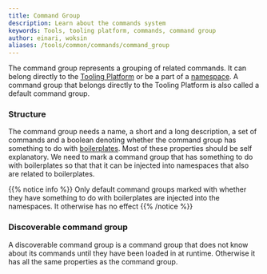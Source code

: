 ```yaml
---
title: Command Group
description: Learn about the commands system
keywords: Tools, tooling platform, commands, command group
author: einari, woksin
aliases: /tools/common/commands/command_group
---
```


The command group represents a grouping of related commands. It can belong directly to the [Tooling Platform](../..) or be a part of a [namespace](../namespace). 
A command group that belongs directly to the Tooling Platform is also called a default command group.

### Structure
The command group needs a name, a short and a long description, a set of commands and a boolean denoting whether the command group has something to do with [boilerplates](../../boilerplates).
Most of these properties should be self explanatory. We need to mark a command group that has something to do with boilerplates so that that it can be injected into namespaces that also are related to boilerplates.

{{% notice info %}}
Only default command groups marked with whether they have something to do with boilerplates are injected into the namespaces. It otherwise has no effect
{{% /notice %}}

### Discoverable command group
A discoverable command group is a command group that does not know about its commands until they have been loaded in at runtime. Otherwise it has all the same properties as the command group.